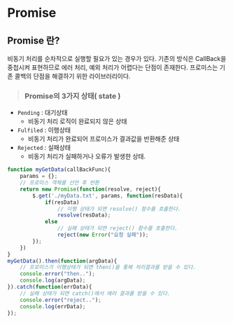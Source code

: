 # Promise
## Promise 란?
비동기 처리를 순차적으로 실행할 필요가 있는 경우가 있다. 기존의 방식은 CallBack을 중첩시켜 표현하므로 에러 처리, 예외 처리가 어렵다는 단점이 존재한다. 프로미스는 기존 콜백의 단점을 해결하기 위한 라이브러리이다.

> ### Promise의 3가지 상태( state )
- ```Pending``` : 대기상태
  - 비동기 처리 로직이 완료되지 않은 상태
- ```Fulfiled``` : 이행상태
  - 비동기 처리가 완료되어 프로미스가 결과값을 반환해준 상태
- ```Rejected``` : 실패상태
  -  비동기 처리가 실패하거나 오류가 발생한 상태.

```javascript
function myGetData(callBackFunc){
    params = {};
    // 프로미스 객체를 선언 후 반환
    return new Promise(function(resolve, reject){
        $.get('./myData.txt', params, function(resData){
            if(resData)
                // 이행 상태가 되면 resolve() 함수를 호출한다.
                resolve(resData);
            else
                // 실패 상태가 되면 reject() 함수를 호출한다.
                reject(new Error("요청 실패"));
        });
    })
}
myGetData().then(function(argData){
    // 프로미스가 이행상태가 되면 then()을 통해 처리결과를 받을 수 있다.
    console.error("then..");
    console.log(argData);
}).catch(function(errData){
    // 실패 상태가 되면 catch()에서 에러 결과를 받을 수 있다.
    console.error("reject..");
    console.log(errData);
});
```
